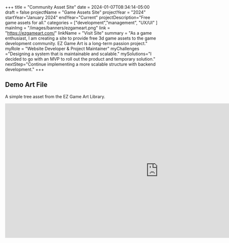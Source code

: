 +++
title = "Community Asset Site"
date = 2024-01-07T08:34:14-05:00
draft = false
projectName = "Game Assets Site"
projectYear = "2024"
startYear="January 2024"
endYear="Current"
projectDescription="Free game assets for all."
categories = ["development","management", "UX/UI" ]
mainImg = "/images/banners/ezgameart.png"
link = "https://ezgameart.com/"
linkName = "Visit Site"
summary = "As a game enthusiast, I am creating a site to provide free 3d game assets to the game development community. EZ Game Art is a long-term passion project."
myRole = "Website Developer & Project Maintainer"
myChallenges ="Designing a system that is maintainable and scalable."
mySolutions="I decided to go with an MVP to roll out the product and temporary solution."
nextStep="Continue implementing a more scalable structure with backend development."
+++

<div class="container">
  <div class="row mb-1">
    <div class="lc-block text-center">
      <div editable="rich">
        <h2 class="fw-bold display-2">Demo Art File</h2>
      </div>
    </div>
    <div class="lc-block text-center">
      <div editable="rich">
        <p class="lead">A simple tree asset from the EZ Game Art Library.<br /></p>
      </div>
    </div>
  </div>
    <div class = "d-flex justify-content-center align-items-center">
        <iframe src='https://my.spline.design/untitled-55350cf5e341295b0dd28565f48a147b/' frameborder='0' width='1000px' height='440px'>
        </iframe>
    </div>
</div>



